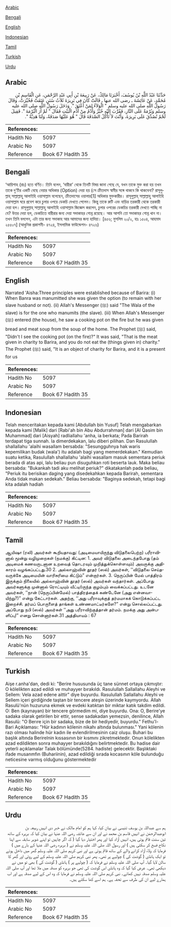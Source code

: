 [Arabic](#arabic)

[Bengali](#bengali)

[English](#english)

[Indonesian](#indonesian)

[Tamil](#tamil)

[Turkish](#turkish)

[Urdu](#urdu)

## Arabic


<div dir="rtl" lang="ar" style={{fontSize:'larger',backgroundColor:'#f8f9fa',padding:20}}>
حَدَّثَنَا عَبْدُ اللَّهِ بْنُ يُوسُفَ، أَخْبَرَنَا مَالِكٌ، عَنْ رَبِيعَةَ بْنِ أَبِي عَبْدِ الرَّحْمَنِ، عَنِ الْقَاسِمِ بْنِ مُحَمَّدٍ، عَنْ عَائِشَةَ ـ رضى الله عنها ـ قَالَتْ كَانَ فِي بَرِيرَةَ ثَلاَثُ سُنَنٍ عَتَقَتْ فَخُيِّرَتْ، وَقَالَ رَسُولُ اللَّهِ صلى الله عليه وسلم ‏"‏ الْوَلاَءُ لِمَنْ أَعْتَقَ ‏"‏‏.‏ وَدَخَلَ رَسُولُ اللَّهِ صلى الله عليه وسلم وَبُرْمَةٌ عَلَى النَّارِ، فَقُرِّبَ إِلَيْهِ خُبْزٌ وَأُدْمٌ مِنْ أُدْمِ الْبَيْتِ فَقَالَ ‏"‏ لَمْ أَرَ الْبُرْمَةَ ‏"‏‏.‏ فَقِيلَ لَحْمٌ تُصُدِّقَ عَلَى بَرِيرَةَ، وَأَنْتَ لاَ تَأْكُلُ الصَّدَقَةَ قَالَ ‏"‏ هُوَ عَلَيْهَا صَدَقَةٌ، وَلَنَا هَدِيَّةٌ ‏"‏‏.‏
</div>
<div style={{backgroundColor:'#f8f9fa',padding:20, marginBottom: 10}}><table> <thead> <tr> <th>References:</th> <th></th> </tr> </thead> <tbody><tr><td>Hadith No</td><td>5097</td></tr><tr><td>Arabic No</td><td>5097</td></tr><tr><td>Reference</td><td>Book 67 Hadith 35</td></tr></tbody></table></div>

## Bengali


<div dir="ltr" lang="bn" style={{fontSize:'larger',backgroundColor:'#f8f9fa',padding:20}}>
‘আয়িশাহ (রাঃ) হতে বর্ণিত। তিনি বলেন, ‘বারীরা’ থেকে তিনটি বিষয় জানা গেছে যে, যখন তাকে মুক্ত করা হয় তখন তাকে দু’টির একটি বেছে নেয়ার অধিকার (Option) দেয়া হয় (সে ক্রীতদাস স্বামীর সঙ্গে থাকবে কি থাকবেনা? রাসূলুল্লাহ্ সাল্লাল্লাহু আলাইহি ওয়াসাল্লাম বলেছেন, ক্রীতদাসের ওয়ালার[1] অধিকার মুক্তকারীর। রাসূলুল্লাহ্ সাল্লাল্লাহু আলাইহি ওয়াসাল্লাম ঘরে প্রবেশ করে চুলার ওপরে ডেকচি দেখতে পেলেন। কিন্তু তাকে রুটি এবং বাড়ির তরকারী থেকে তরকারী দেয়া হল। রাসূলুল্লাহ্ সাল্লাল্লাহু আলাইহি ওয়াসাল্লাম জিজ্ঞেস করলেন, চুলার ওপরের ডেকচির তরকারী দেখতে পাচ্ছি না যে? উত্তর দেয়া হল, ডেকচিতে বারীরার জন্য দেয়া সদাকাহর গোশ্ত রয়েছে। আর আপনি তো সদাকাহর গোশ্ত খান না। তখন তিনি বললেন, এটা তার জন্য সদাকাহ আর আমাদের জন্য হাদিয়া। [৪৫৬; মুসলিম ২০/২, হাঃ ১৫০৪, আহমাদ ২৫৫০৭] (আধুনিক প্রকাশনী- ৪৭২৪, ইসলামিক ফাউন্ডেশন- ৪৭২৬)
</div>
<div style={{backgroundColor:'#f8f9fa',padding:20, marginBottom: 10}}><table> <thead> <tr> <th>References:</th> <th></th> </tr> </thead> <tbody><tr><td>Hadith No</td><td>5097</td></tr><tr><td>Arabic No</td><td>5097</td></tr><tr><td>Reference</td><td>Book 67 Hadith 35</td></tr></tbody></table></div>

## English


<div dir="ltr" lang="en" style={{fontSize:'larger',backgroundColor:'#f8f9fa',padding:20}}>
Narrated 'Aisha:Three principles were established because of Barira: (i) When Banra was manumitted she was given the option (to remain with her slave husband or not). (ii) Allah's Messenger (ﷺ) said "The Wala of the slave) is for the one who manumits (the slave). (iii) When Allah's Messenger (ﷺ) entered (the house), he saw a cooking pot on the fire but he was given bread and meat soup from the soup of the home. The Prophet (ﷺ) said, "Didn't I see the cooking pot (on the fire)?" It was said, "That is the meat given in charity to Barira, and you do not eat the (things given in) charity." The Prophet (ﷺ) said, "It is an object of charity for Barira, and it is a present for us
</div>
<div style={{backgroundColor:'#f8f9fa',padding:20, marginBottom: 10}}><table> <thead> <tr> <th>References:</th> <th></th> </tr> </thead> <tbody><tr><td>Hadith No</td><td>5097</td></tr><tr><td>Arabic No</td><td>5097</td></tr><tr><td>Reference</td><td>Book 67 Hadith 35</td></tr></tbody></table></div>

## Indonesian


<div dir="ltr" lang="id" style={{fontSize:'larger',backgroundColor:'#f8f9fa',padding:20}}>
Telah menceritakan kepada kami [Abdullah bin Yusuf] Telah mengabarkan kepada kami [Malik] dari [Rabi'ah bin Abu Abdurrahman] dari [Al Qasim bin Muhammad] dari [Aisyah] radliallahu 'anha, ia berkata; Pada Barirah terdapat tiga sunnah. Ia dimerdekakan, lalu diberi pilihan. Dan Rasulullah shallallahu 'alaihi wasallam bersabda: "Sesungguhnya hak waris kepemilikan budak (wala') itu adalah bagi yang memerdekakan." Kemudian suatu ketika, Rasulullah shallallahu 'alaihi wasallam masuk sementara periuk berada di atas api, lalu beliau pun disuguhkan roti beserta lauk. Maka beliau bersabda: "Bukankah tadi aku melihat periuk?" dikatakanlah pada beliau, "Periuk itu berisikan daging yang disedekahkan kepada Barirah, sementara Anda tidak makan sedekah." Beliau bersabda: "Baginya sedekah, tetapi bagi kita adalah hadiah
</div>
<div style={{backgroundColor:'#f8f9fa',padding:20, marginBottom: 10}}><table> <thead> <tr> <th>References:</th> <th></th> </tr> </thead> <tbody><tr><td>Hadith No</td><td>5097</td></tr><tr><td>Arabic No</td><td>5097</td></tr><tr><td>Reference</td><td>Book 67 Hadith 35</td></tr></tbody></table></div>

## Tamil


<div dir="ltr" lang="ta" style={{fontSize:'larger',backgroundColor:'#f8f9fa',padding:20}}>
ஆயிஷா (ரலி) அவர்கள் கூறியதாவது: (அடிமையாயிருந்து விடுதலைபெற்ற) பரீராவினால் மூன்று வழிமுறைகள் (நமக்கு) கிட்டின: 1. அவர் விடுதலை அடைந்தபோது (தம் அடிமைக் கணவருடனான உறவைத் தொடரவும் முறித்துக்கொள்ளவும்) அவருக்கு அதிகாரம் வழங்கப்பட்டது.30 2. அல்லாஹ்வின் தூதர் (ஸல்) அவர்கள், ‘‘விடுதலை செய்தவருக்கே அடிமையின் வாரிசுரிமை கிட்டும்” என்றார்கள். 3. நெருப்பின் மேல் பாத்திரம் இருக்கும் நிலையில் அல்லாஹ்வின் தூதர் (ஸல்) அவர்கள் வந்தார்கள். அப்போது அவர்களுக்கு முன்னால் ரொட்டியும் வீட்டிóருந்த குழம்பும் வைக்கப்பட்டது. உடனே அவர்கள், ‘‘நான் (நெருப்பின்மேல்) பாத்திரத்தைக் கண்டேனே (அது என்னவாயிற்று?)” என்று கேட்டார்கள். அதற்கு, ‘‘அது பரீராவுக்குத் தர்மமாகக் கொடுக்கப்பட்ட இறைச்சி. தர்மப் பொருளைத் தாங்கள் உண்ணமாட்டீர்களே?” என்று சொல்லப்பட்டது. அப்போது நபி (ஸல்) அவர்கள் ‘‘அது பரீராவிற்குத்தான் தர்மம். நமக்கு அது அன்பளிப்பு!” எனறு சொன்னார்கள்.31 அத்தியாயம் : 67
</div>
<div style={{backgroundColor:'#f8f9fa',padding:20, marginBottom: 10}}><table> <thead> <tr> <th>References:</th> <th></th> </tr> </thead> <tbody><tr><td>Hadith No</td><td>5097</td></tr><tr><td>Arabic No</td><td>5097</td></tr><tr><td>Reference</td><td>Book 67 Hadith 35</td></tr></tbody></table></div>

## Turkish


<div dir="ltr" lang="tr" style={{fontSize:'larger',backgroundColor:'#f8f9fa',padding:20}}>
Aişe r.anha'dan, dedi ki: "Berire hususunda üç tane sünnet ortaya çıkmıştır: O kölelikten azad edildi ve muhayyer bırakıldı. Rasulullah Sallallahu Aleyhi ve Sellem: Vela azad edene aittir" diye buyurdu. Rasulullah Sallallahu Aleyhi ve Sellem içeri girdiğinde taştan bir tencere ateşin üzerinde kaymyordu. Allah Rasulü'nün huzuruna ekmek ve evdeki katıktan bir miktar katık takdim edildi. O: Ben (kaynayan) bir tencere görmedim mi, diye buyurdu. Ona: O, Berire'ye sadaka olarak getirilen bir ettir, sense sadakadan yemezsin, denilince, Allah Rasulü: "O Berıre için bir sadaka, bize de bir hediyedir, buyurdu." Fethu'l-Bari Açıklaması: "Hür kadının kölenin nikahı altında bulunması." Yani kölenin razı olması halinde hür kadın ile evlendirilmesinin caiz oluşu. Buhari bu başlık altında Berirelnin kıssasının bir kısmını zikretmektedir. Onun kölelikten azad edildikten sonra muhayyer bırakıldığını belirtmektedir. Bu hadise dair yeterli açıklamalar Talak bölümünde(5284. hadiste) gelecektir. Başlıktaki ifade musanmfın (Buhariinin), azad edildiği sırada kocasının köle bulunduğu neticesine varmış olduğunu göstermektedir
</div>
<div style={{backgroundColor:'#f8f9fa',padding:20, marginBottom: 10}}><table> <thead> <tr> <th>References:</th> <th></th> </tr> </thead> <tbody><tr><td>Hadith No</td><td>5097</td></tr><tr><td>Arabic No</td><td>5097</td></tr><tr><td>Reference</td><td>Book 67 Hadith 35</td></tr></tbody></table></div>

## Urdu


<div dir="rtl" lang="ur" style={{fontSize:'larger',backgroundColor:'#f8f9fa',padding:20}}>
ہم سے عبداللہ بن یوسف تنیسی نے بیان کیا، کہا ہم کو امام مالک نے خبر دی انہیں ربیعہ بن ابوعبدالرحمٰن نے انہیں قاسم بن محمد نے اور ان سے عائشہ رضی اللہ عنہا نے بیان کیا کہ بریرہ کے ساتھ تین سنت قائم ہوتی ہیں، انہیں آزاد کیا اور پھر اختیار دیا گیا ( کہ اگر چاہیں تو اپنے شوہر سابقہ سے اپنا نکاح فسخ کر سکتی ہیں ) اور رسول اللہ صلی اللہ علیہ وسلم نے ( بریرہ رضی اللہ عنہا کے بارے میں ) فرمایا کہ ولاء آزاد کرانے والے کے ساتھ قائم ہوئی ہے اور نبی کریم صلی اللہ علیہ وسلم گھر میں داخل ہوئے تو ایک ہانڈی ( گوشت کی ) چولہے پر تھی۔ پھر نبی کریم صلی اللہ علیہ وسلم کے لیے روٹی اور گھر کا سالن لایا گیا۔ آپ صلی اللہ علیہ وسلم نے فرمایا کہ ( چولہے پر ) ہانڈی ( گوشت کی ) بھی تو میں نے دیکھی تھی۔ عرض کیا گیا کہ وہ ہانڈی اس گوشت کی تھی جو بریرہ کو صدقہ میں ملا تھا اور آپ صلی اللہ علیہ وسلم صدقہ نہیں کھاتے۔ نبی کریم صلی اللہ علیہ وسلم نے فرمایا کہ وہ اس کے لیے صدقہ ہے اور اب ہمارے لیے ان کی طرف سے تحفہ ہے۔ ہم اسے کھا سکتے ہیں۔
</div>
<div style={{backgroundColor:'#f8f9fa',padding:20, marginBottom: 10}}><table> <thead> <tr> <th>References:</th> <th></th> </tr> </thead> <tbody><tr><td>Hadith No</td><td>5097</td></tr><tr><td>Arabic No</td><td>5097</td></tr><tr><td>Reference</td><td>Book 67 Hadith 35</td></tr></tbody></table></div>